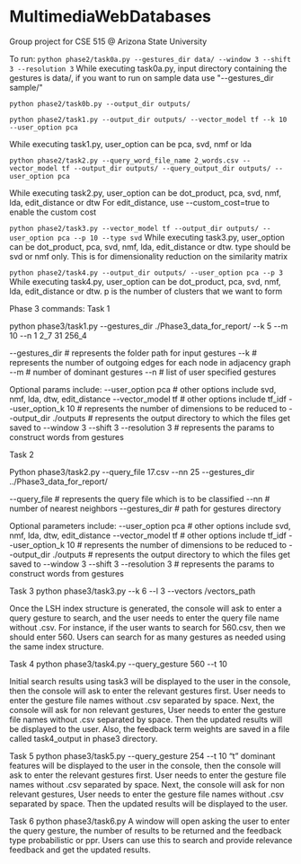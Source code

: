 # MultimediaWebDatabases
Group project for CSE 515 @ Arizona State University


To run:
```python phase2/task0a.py --gestures_dir data/ --window 3 --shift 3 --resolution 3```
While executing task0a.py, input directory containing the gestures is data/, if you want to run on sample data use "--gestures_dir sample/"

```python phase2/task0b.py --output_dir outputs/```

```python phase2/task1.py --output_dir outputs/ --vector_model tf --k 10 --user_option pca```

While executing task1.py, user_option can be pca, svd, nmf or lda

```python phase2/task2.py --query_word_file_name 2_words.csv --vector_model tf --output_dir outputs/ --query_output_dir outputs/ --user_option pca```

While executing task2.py, user_option can be dot_product, pca, svd, nmf, lda, edit_distance or dtw
For edit_distance, use --custom_cost=true to enable the custom cost

``` python phase2/task3.py --vector_model tf --output_dir outputs/ --user_option pca --p 10 --type svd ```
While executing task3.py, user_option can be dot_product, pca, svd, nmf, lda, edit_distance or dtw.
type should be svd or nmf only. This is for dimensionality reduction on the similarity matrix

``` python phase2/task4.py --output_dir outputs/ --user_option pca --p 3 ```
While executing task4.py, user_option can be dot_product, pca, svd, nmf, lda, edit_distance or dtw.
p is the number of clusters that we want to form

Phase 3 commands:
Task 1

python phase3/task1.py --gestures_dir ./Phase3_data_for_report/ --k 5 --m 10 --n 1 2_7 31 256_4

--gestures_dir # represents the folder path for input gestures
--k # represents the number of outgoing edges for each node in adjacency graph
--m # number of dominant gestures
--n # list of user specified gestures

Optional params include:
--user_option pca # other options include svd, nmf, lda, dtw, edit_distance
--vector_model tf # other options include tf_idf
--user_option_k 10 # represents the number of dimensions to be reduced to
--output_dir ./outputs # represents the output directory to which the files get saved to
--window 3 --shift 3 --resolution 3 # represents the params to construct words from gestures

Task 2

Python phase3/task2.py --query_file 17.csv --nn 25 --gestures_dir ../Phase3_data_for_report/

--query_file # represents the query file which is to be classified
--nn # number of nearest neighbors
--gestures_dir # path for gestures directory

Optional parameters include:
--user_option pca # other options include svd, nmf, lda, dtw, edit_distance
--vector_model tf # other options include tf_idf
--user_option_k 10 # represents the number of dimensions to be reduced to
--output_dir ./outputs # represents the output directory to which the files get saved to
--window 3 --shift 3 --resolution 3 # represents the params to construct words from gestures

Task 3
python phase3/task3.py --k 6 --l 3 --vectors /vectors_path

Once the LSH index structure is generated, the console will ask to enter a query gesture to search, and the user needs to enter the query file name without .csv. For instance, if the user wants to search for 560.csv, then we should enter 560. Users can search for as many gestures as needed using the same index structure.

Task 4
python phase3/task4.py --query_gesture 560 --t 10

Initial search results using task3 will be displayed to the user in the console, then the console will ask to enter the relevant gestures first. User needs to enter the gesture file names without .csv separated by space. Next, the console will ask for non relevant gestures, User needs to enter the gesture file names without .csv separated by space. 
Then the updated results will be displayed to the user. Also, the feedback term weights are saved in a file called task4_output in phase3 directory.

Task 5
python phase3/task5.py --query_gesture 254 --t 10
“t” dominant features will be displayed to the user in the console, then the console will ask to enter the relevant gestures first. User needs to enter the gesture file names without .csv separated by space. Next, the console will ask for non relevant gestures, User needs to enter the gesture file names without .csv separated by space. 
Then the updated results will be displayed to the user.

Task 6
python phase3/task6.py
A window will open asking the user to enter the query gesture, the number of results to be returned and the feedback type probabilistic or ppr. Users can use this to search and provide relevance feedback and get the updated results.
